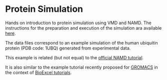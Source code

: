 # Protein Simulation
Hands on introduction to protein simulation using VMD and NAMD.
The instructions for the preparation and execution of the simulation ara available [here](https://saco.csic.es/s/tY978DY4kzax3pK).


The data files correspond to an example simulation of the human ubiquitin protein (PDB code: 1UBQ) generated from experimental data.

This example is related (but not equal) to the [official NAMD tutorial](http://www.ks.uiuc.edu/Training/Tutorials/namd-index.html).

It is also similar to the example tutorial recently proposed for [GROMACS](https://pubs.acs.org/doi/10.1021/acs.jpcb.4c04901) in the context of [BioExcel tutorials](https://pubs.acs.org/doi/10.1021/acs.jpcb.4c04901#:~:text=https%3A//gromacs.bioexcel.eu/).
